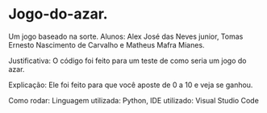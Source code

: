 # Jogo-do-azar.
Um jogo baseado na sorte.
Alunos: Alex José das Neves junior, Tomas Ernesto Nascimento de Carvalho e Matheus Mafra Mianes.

Justificativa: 
O código foi feito para um teste de como seria um jogo do azar. 

Explicação: 
Ele foi feito para que você aposte de 0 a 10 e veja se ganhou.

Como rodar:
Linguagem utilizada: Python, IDE utilizado: Visual Studio Code
